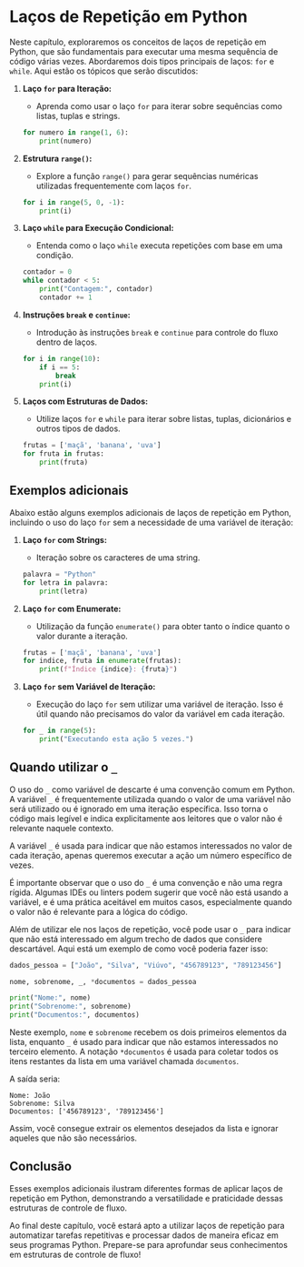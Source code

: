 # **Laços de Repetição em Python**

Neste capítulo, exploraremos os conceitos de laços de repetição em Python, que são fundamentais para executar uma mesma sequência de código várias vezes. Abordaremos dois tipos principais de laços: `for` e `while`. Aqui estão os tópicos que serão discutidos:

1. **Laço `for` para Iteração:**
   - Aprenda como usar o laço `for` para iterar sobre sequências como listas, tuplas e strings.

   ```python
   for numero in range(1, 6):
       print(numero)
   ```

2. **Estrutura `range()`:**
   - Explore a função `range()` para gerar sequências numéricas utilizadas frequentemente com laços `for`.

   ```python
   for i in range(5, 0, -1):
       print(i)
   ```

3. **Laço `while` para Execução Condicional:**
   - Entenda como o laço `while` executa repetições com base em uma condição.

   ```python
   contador = 0
   while contador < 5:
       print("Contagem:", contador)
       contador += 1
   ```

4. **Instruções `break` e `continue`:**
   - Introdução às instruções `break` e `continue` para controle do fluxo dentro de laços.

   ```python
   for i in range(10):
       if i == 5:
           break
       print(i)
   ```

5. **Laços com Estruturas de Dados:**
   - Utilize laços `for` e `while` para iterar sobre listas, tuplas, dicionários e outros tipos de dados.

   ```python
   frutas = ['maçã', 'banana', 'uva']
   for fruta in frutas:
       print(fruta)
   ```

## **Exemplos adicionais**
Abaixo estão alguns exemplos adicionais de laços de repetição em Python, incluindo o uso do laço `for` sem a necessidade de uma variável de iteração:


1. **Laço `for` com Strings:**
   - Iteração sobre os caracteres de uma string.

   ```python
   palavra = "Python"
   for letra in palavra:
       print(letra)
   ```

2. **Laço `for` com Enumerate:**
   - Utilização da função `enumerate()` para obter tanto o índice quanto o valor durante a iteração.

   ```python
   frutas = ['maçã', 'banana', 'uva']
   for indice, fruta in enumerate(frutas):
       print(f"Índice {indice}: {fruta}")
   ```

3. **Laço `for` sem Variável de Iteração:**
   - Execução do laço `for` sem utilizar uma variável de iteração. Isso é útil quando não precisamos do valor da variável em cada iteração.

   ```python
   for _ in range(5):
       print("Executando esta ação 5 vezes.")
   ```

## **Quando utilizar o `_`**
O  uso do `_` como variável de descarte é uma convenção comum em Python. A variável `_` é frequentemente utilizada quando o valor de uma variável não será utilizado ou é ignorado em uma iteração específica. Isso torna o código mais legível e indica explicitamente aos leitores que o valor não é relevante naquele contexto.

A variável `_` é usada para indicar que não estamos interessados no valor de cada iteração, apenas queremos executar a ação um número específico de vezes.

É importante observar que o uso do `_` é uma convenção e não uma regra rígida. Algumas IDEs ou linters podem sugerir que você não está usando a variável, e é uma prática aceitável em muitos casos, especialmente quando o valor não é relevante para a lógica do código.

Além de utilizar ele nos laços de repetição, você pode usar o `_` para indicar que não está interessado em algum trecho de dados que considere descartável. Aqui está um exemplo de como você poderia fazer isso:

```python
dados_pessoa = ["João", "Silva", "Viúvo", "456789123", "789123456"]

nome, sobrenome, _, *documentos = dados_pessoa

print("Nome:", nome)
print("Sobrenome:", sobrenome)
print("Documentos:", documentos)
```

Neste exemplo, `nome` e `sobrenome` recebem os dois primeiros elementos da lista, enquanto `_` é usado para indicar que não estamos interessados no terceiro elemento. A notação `*documentos` é usada para coletar todos os itens restantes da lista em uma variável chamada `documentos`.

A saída seria:

```
Nome: João
Sobrenome: Silva
Documentos: ['456789123', '789123456']
```
Assim, você consegue extrair os elementos desejados da lista e ignorar aqueles que não são necessários.

## **Conclusão**

Esses exemplos adicionais ilustram diferentes formas de aplicar laços de repetição em Python, demonstrando a versatilidade e praticidade dessas estruturas de controle de fluxo.

Ao final deste capítulo, você estará apto a utilizar laços de repetição para automatizar tarefas repetitivas e processar dados de maneira eficaz em seus programas Python. Prepare-se para aprofundar seus conhecimentos em estruturas de controle de fluxo!